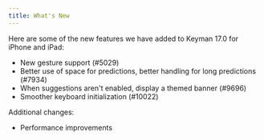 ```yaml
---
title: What's New
---
```

Here are some of the new features we have added to Keyman 17.0 for iPhone and iPad:

* New gesture support (#5029)
* Better use of space for predictions, better handling for long predictions (#7934)
* When suggestions aren't enabled, display a themed banner (#9696)
* Smoother keyboard initialization (#10022)

Additional changes:

* Performance improvements
